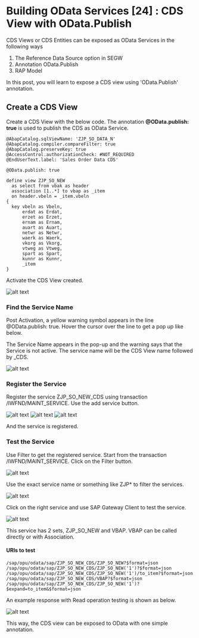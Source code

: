 # Building OData Services [24] : CDS View with OData.Publish

CDS Views or CDS Entities can be exposed as OData Services in the following ways

1. The Reference Data Source option in SEGW
2. Annotation OData.Publish
3. RAP Model

In this post, you will learn to expose a CDS view using 'OData.Publish' annotation.

## Create a CDS View

Create a CDS View with the below code. The annotation <b>@OData.publish: true</b> is used to publish the CDS as OData Service.

```
@AbapCatalog.sqlViewName: 'ZJP_SO_DATA_N'
@AbapCatalog.compiler.compareFilter: true
@AbapCatalog.preserveKey: true
@AccessControl.authorizationCheck: #NOT_REQUIRED
@EndUserText.label: 'Sales Order Data CDS'

@OData.publish: true

define view ZJP_SO_NEW
  as select from vbak as header
  association [1..*] to vbap as _item
  on header.vbeln = _item.vbeln
{
  key vbeln as Vbeln,
      erdat as Erdat,
      erzet as Erzet,
      ernam as Ernam,
      auart as Auart,
      netwr as Netwr,
      waerk as Waerk,
      vkorg as Vkorg,
      vtweg as Vtweg,
      spart as Spart,
      kunnr as Kunnr,
      _item
} 
```

Activate the CDS View created.

![alt text](/OData/Discovering%20ABAP/Images/image-372.png)

### Find the Service Name
Post Activation, a yellow warning symbol appears in the line @OData.publish: true. Hover the cursor over the line to get a pop up like below.

The Service Name appears in the pop-up and the warning says that the Service is not active. The service name will be the CDS View name followed by _CDS.

![alt text](/OData/Discovering%20ABAP/Images/image-373.png)

### Register the Service

Register the service ZJP_SO_NEW_CDS using transaction /IWFND/MAINT_SERVICE. Use the add service button.

![alt text](/OData/Discovering%20ABAP/Images/image-374.png)
![alt text](/OData/Discovering%20ABAP/Images/image-375.png)
![alt text](/OData/Discovering%20ABAP/Images/image-376.png)

And the service is registered.

### Test the Service
Use Filter to get the registered service. Start from the transaction /IWFND/MAINT_SERVICE. Click on the Filter button.

![alt text](/OData/Discovering%20ABAP/Images/image-377.png)

Use the exact service name or something like ZJP* to filter the services.

![alt text](/OData/Discovering%20ABAP/Images/image-378.png)

Click on the right service and use SAP Gateway Client to test the service.

![alt text](/OData/Discovering%20ABAP/Images/image-379.png)

This service has 2 sets, ZJP_SO_NEW and VBAP. VBAP can be called directly or with Association.

#### URIs to test
```
/sap/opu/odata/sap/ZJP_SO_NEW_CDS/ZJP_SO_NEW?$format=json
/sap/opu/odata/sap/ZJP_SO_NEW_CDS/ZJP_SO_NEW('1')?$format=json
/sap/opu/odata/sap/ZJP_SO_NEW_CDS/ZJP_SO_NEW('1')/to_item?$format=json
/sap/opu/odata/sap/ZJP_SO_NEW_CDS/VBAP?$format=json
/sap/opu/odata/sap/ZJP_SO_NEW_CDS/ZJP_SO_NEW('1')?$expand=to_item&$format=json
```

An example response with Read operation testing is shown as below.

![alt text](/OData/Discovering%20ABAP/Images/image-380.png)

This way, the CDS view can be exposed to OData with one simple annotation.